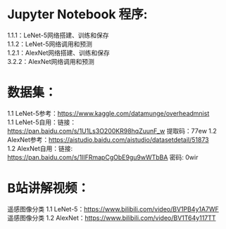 # Jupyter Notebook 程序:  
1.1.1：LeNet-5网络搭建、训练和保存  
1.1.2：LeNet-5网络调用和预测    
1.2.1：AlexNet网络搭建、训练和保存  
3.2.2：AlexNet网络调用和预测  

# 数据集：  
1.1 LeNet-5参考：https://www.kaggle.com/datamunge/overheadmnist  
1.1 LeNet-5自用：链接：https://pan.baidu.com/s/1U1Ls3O200KR98hqZuunF_w  提取码：77ew
1.2 AlexNet参考：https://aistudio.baidu.com/aistudio/datasetdetail/51873  
1.2 AlexNet自用：链接: https://pan.baidu.com/s/1IlFRmapCgObE9gu9wWTbBA  密码: 0wir  

# B站讲解视频：  
遥感图像分类 1.1 LeNet-5：https://www.bilibili.com/video/BV1PB4y1A7WF  
遥感图像分类 1.2 AlexNet：https://www.bilibili.com/video/BV1T64y117TT  



